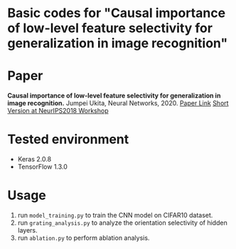 # Basic codes for "Causal importance of low-level feature selectivity for generalization in image recognition"

# Paper

**Causal importance of low-level feature selectivity for generalization in image recognition.** Jumpei Ukita, Neural Networks, 2020. [Paper Link](https://www.sciencedirect.com/science/article/pii/S089360802030054X) [Short Version at NeurIPS2018 Workshop](https://ml-critique-correct.github.io/)

# Tested environment
* Keras 2.0.8
* TensorFlow 1.3.0

# Usage
1. run `model_training.py` to train the CNN model on CIFAR10 dataset.
2. run `grating_analysis.py` to analyze the orientation selectivity of hidden layers.
3. run `ablation.py` to perform ablation analysis.
